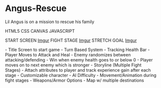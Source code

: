 # Angus-Rescue

<PITCH>

Lil Angus is on a mission to rescue his family

<TECH STACK>
HTML5
CSS
CANVAS
JAVASCRIPT

<WIREFRAMES>

START SCREEN
[Imgur](https://i.imgur.com/WukibNK.jpg)
FIGHT STAGE
[Imgur](https://i.imgur.com/3efKdLY.png)
STRETCH GOAL
[Imgur](https://i.imgur.com/uSMXOSR.png)

<MVP>
- Title Screen to start game
- Turn Based System
- Tracking Health Bar
- Player Moves to Attack and Heal
- Enemy randomizes between attacking/defending
- Win when enemy health goes to or below 0
- Player moves on to next enemy which is stronger

<STRETCH GOALS>
- Storyline (Multiple Fight Stages)
- Attach attributes to player and track experience gain after each stage
- Customizable character
- AI Difficulty
- Movement/Animation during fight stages
- Weapons/Armor Options
- Map w/ multiple destinations

